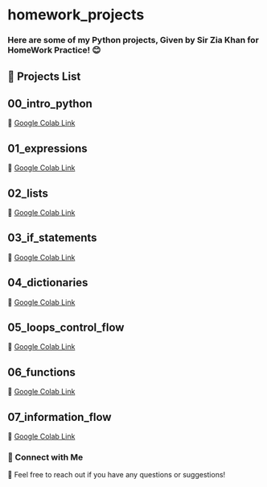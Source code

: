 # homework_projects

### Here are some of my Python projects, Given by Sir Zia Khan for HomeWork Practice! 😊

## 📝 Projects List

## 00_intro_python

📌 [Google Colab Link](https://colab.research.google.com/drive/17br30TuTh2IhDVVdSUWgjqGNW5xfx4pz?usp=sharing)

## 01_expressions

📌 [Google Colab Link](https://colab.research.google.com/drive/1c5Z5UbA0oUOKgZT_A7OuEQ91RPSnur_u?usp=sharing)

## 02_lists

📌 [Google Colab Link](https://colab.research.google.com/drive/1FLA88v5_z5tfiqNNzXEDwjEoT8l194kU?usp=sharing)

## 03_if_statements

📌 [Google Colab Link](https://colab.research.google.com/drive/1RNNET6Hoh4UbsZYwRKZfilc9vzoUThGr?usp=sharing)

## 04_dictionaries

📌 [Google Colab Link](https://colab.research.google.com/drive/1DvNYHD2eHIO6tLYKTFFCDofrYCrYlQu_?usp=sharing)

## 05_loops_control_flow

📌 [Google Colab Link](https://colab.research.google.com/drive/1TxOCaHX4De1ZvT3vuSfdGMYjp0BBSatT?usp=sharing)

## 06_functions

📌 [Google Colab Link](https://colab.research.google.com/drive/1TtqsqRhWC2AwZ6P9DH6iS98GEusLwQtw?usp=sharing)

## 07_information_flow

📌 [Google Colab Link](https://colab.research.google.com/drive/1MtGbAKEWqa4uSyIhYmwZo6YS-pxIInIE?usp=sharing)

### 🔗 Connect with Me

📧 Feel free to reach out if you have any questions or suggestions!

